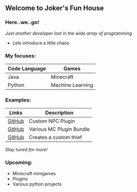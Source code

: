 ## Welcome to Joker's Fun House


### Here..we..go!

_Just another developer lost in the wide array of programming_




- Lets introduce a little chaos


### My focuses:

Code Language | Games
  ------------ | -------------
  Java | Minecraft
  Python | Machine Learning

### Examples:

Links| Description
------------ | -------------
  [GitHub](https://github.com/GothamsJoker/Npc) | Custom NPC Plugin
  [GitHub](https://github.com/GothamsJoker/MineCraft2) | Various MC Plugin Bundle
  [GitHub](https://github.com/GothamsJoker/CustomMob) | Creates a custom thief

_Stay tuned for more!_

### Upcoming:

  - Minecraft minigames
  - Plugins
  - Various python projects
